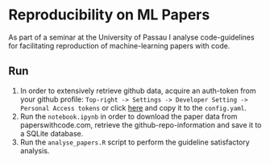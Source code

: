 # Reproducibility on ML Papers
As part of a seminar at the University of Passau I analyse code-guidelines for facilitating reproduction of machine-learning papers with code. 

## Run
1. In order to extensively retrieve github data, acquire an auth-token from
your github profile: 
`Top-right -> Settings -> Developer Setting -> Personal Access tokens`
or click [here](https://github.com/settings/tokens) and copy it to the `config.yaml`.
2. Run the `notebook.ipynb` in order to download the paper data from paperswithcode.com,
retrieve the github-repo-information and save it to a SQLite database.
3. Run the `analyse_papers.R` script to perform the guideline satisfactory analysis.